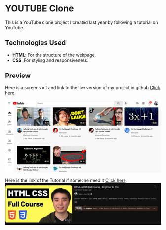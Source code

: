 # YOUTUBE Clone  

This is a YouTube clone project I created last year by following a tutorial on YouTube.
 

## Technologies Used  
- **HTML**: For the structure of the webpage.  
- **CSS**: For styling and responsiveness.  


## Preview  
Here is a screenshot and link to the live version of my project in github [Click here](https://moussahl.github.io/YOUTUBE-Clone/youtube.html).

![Project Pic](./ProjectScreenshot.png) 

Here is the link of the Tutorial if someone need it [Click here](https://www.youtube.com/watch?v=G3e-cpL7ofc).
![Tutorial Pic](./Youtube-clone.png) 
 
